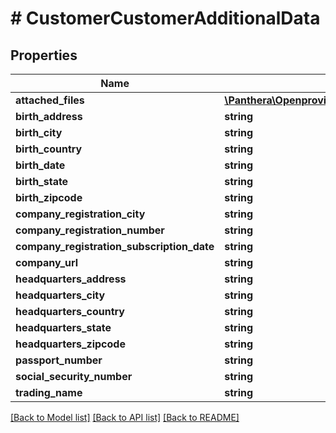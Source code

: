 # # CustomerCustomerAdditionalData

## Properties

Name | Type | Description | Notes
------------ | ------------- | ------------- | -------------
**attached_files** | [**\Panthera\Openprovider\Model\CustomerFile[]**](CustomerFile.md) |  | [optional]
**birth_address** | **string** |  | [optional]
**birth_city** | **string** |  | [optional]
**birth_country** | **string** |  | [optional]
**birth_date** | **string** |  | [optional]
**birth_state** | **string** |  | [optional]
**birth_zipcode** | **string** |  | [optional]
**company_registration_city** | **string** |  | [optional]
**company_registration_number** | **string** |  | [optional]
**company_registration_subscription_date** | **string** |  | [optional]
**company_url** | **string** |  | [optional]
**headquarters_address** | **string** |  | [optional]
**headquarters_city** | **string** |  | [optional]
**headquarters_country** | **string** |  | [optional]
**headquarters_state** | **string** |  | [optional]
**headquarters_zipcode** | **string** |  | [optional]
**passport_number** | **string** |  | [optional]
**social_security_number** | **string** |  | [optional]
**trading_name** | **string** |  | [optional]

[[Back to Model list]](../../README.md#models) [[Back to API list]](../../README.md#endpoints) [[Back to README]](../../README.md)
